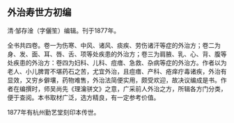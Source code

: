 ## 外治寿世方初编

清·邹存淦（字儷笙）编辑。刊于1877年。

全书共四卷。卷一为伤寒、中风、诸风、痰疾、劳伤诸汗等症的外治方；卷二为身、发、面、耳、唇、舌、项等处疾患的外治方；卷三为肩腋、乳、心、背、腹等处疾患的外治方：卷四为妇科、儿科、痘瘄、急救、杂病等症的外治方。作者以为老人、小儿脾胃不堪药石之苦，尤宜外治，且痘瘄、产科、疮痒疔毒诸疾，外治有显效，又穷乡僻壤，药物难售，外治法简便实用，颇受欢迎，故决议编成是书。作者在编撰时，师吴尚先《理瀹骈文》之意，广采前人外治之方，所辑各方门分类，便于查阅。本书取材广泛，选方精良，有一定参考价值。

1877年有杭州勤艺堂刻印本传世。
